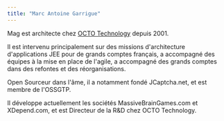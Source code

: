 ```yaml
---
title: "Marc Antoine Garrigue"
---
```


Mag est architecte chez [OCTO Technology](http://www.octo.com/) depuis
2001.

Il est intervenu principalement sur des missions d'architecture
d'applications JEE pour de grands comptes français, a accompagné des
équipes à la mise en place de l'agile, a accompagné des grands comptes
dans des refontes et des réorganisations.

Open Sourceur dans l'âme, il a notamment fondé JCaptcha.net, et est
membre de l'OSSGTP.

Il développe actuellement les sociétés MassiveBrainGames.com et
XDepend.com, et est Directeur de la R&D chez OCTO Technology.
